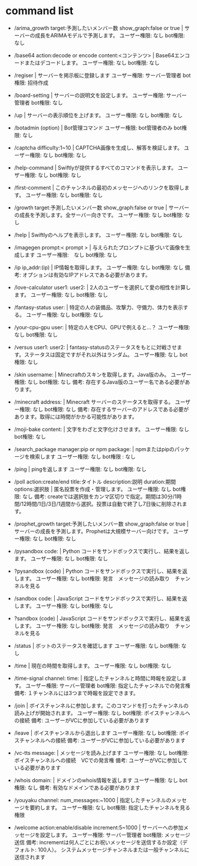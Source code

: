 # command list

- /arima_growth target:予測したいメンバー数 show_graph:false or true | サーバーの成長をARIMAモデルで予測します。
    ユーザー権限: なし
    bot権限: なし
- /base64 action:decode or encode content:<コンテンツ> |  Base64エンコードまたはデコードします。
    ユーザー権限: なし
    bot権限: なし

- /regiser | サーバーを掲示板に登録します
    ユーザー権限: サーバー管理者
    bot権限: 招待作成

- /board-setting | サーバーの説明文を設定します。
    ユーザー権限: サーバー管理者
    bot権限: なし

- /up | サーバーの表示順位を上げます。
    ユーザー権限: なし
    bot権限: なし

- /botadmin (option) | Bot管理コマンド
    ユーザー権限: bot管理者のみ
    bot権限: なし

- /captcha difficulty:1~10 | CAPTCHA画像を生成し、解答を検証します。
    ユーザー権限: なし
    bot権限: なし

- /help-command | Swiftlyが提供するすべてのコマンドを表示します。
    ユーザー権限: なし
    bot権限: なし

- /first-comment | このチャンネルの最初のメッセージへのリンクを取得します。
    ユーザー権限: なし
    bot権限: なし

- /growth target:予測したいメンバー数 show_graph:false or true | サーバーの成長を予測します。全サーバー向きです。
    ユーザー権限: なし
    bot権限: なし

- /help | Swiftlyのヘルプを表示します。
    ユーザー権限: なし
    bot権限: なし

- /imagegen prompt:< prompt > | 与えられたプロンプトに基づいて画像を生成します
    ユーザー権限:　なし
    bot権限: なし

- /ip ip_addr:(ip) | IP情報を取得します。
    ユーザー権限: なし
    bot権限: なし
    備考: オプションは有効なIPアドレスである必要があります。

- /love-calculator user1: user2: | 2人のユーザーを選択して愛の相性を計算します。
    ユーザー権限: なし
    bot権限: なし

- /fantasy-status user: | 特定の人の装備品、攻撃力、守備力、体力を表示する。
    ユーザー権限: なし
    bot権限: なし

- /your-cpu-gpu user: | 特定の人をCPU、GPUで例えると...？
    ユーザー権限: なし
    bot権限: なし

- /versus user1: user2: | fantasy-statusのステータスをもとに対戦させます。ステータスは固定ですがそれ以外はランダム。
    ユーザー権限: なし
    bot権限: なし

- /skin username: | Minecraftのスキンを取得します。Java版のみ。
    ユーザー権限: なし
    bot権限: なし
    備考: 存在するJava版のユーザー名である必要があります。

- /minecraft address: | Minecraft サーバーのステータスを取得する。
    ユーザー権限: なし
    bot権限: なし
    備考: 存在するサーバーのアドレスである必要があります。取得には時間がかかる可能性があります。

- /moji-bake content: | 文字をわざと文字化けさせます。
    ユーザー権限: なし
    bot権限: なし

- /search_package manager:pip or npm package: | npmまたはpipのパッケージを検索します
    ユーザー権限: なし
    bot権限 : なし

- /ping | pingを返します
    ユーザー権限: なし
    bot権限: なし

- /poll action:create/end title:タイトル description:説明 duration:期間 options:選択肢 | 匿名投票を作成・管理します。
    ユーザー権限: なし
    bot権限: なし
    備考: createでは選択肢をカンマ区切りで指定。期間は30分/1時間/12時間/1日/3日/1週間から選択。投票は自動で終了し7日後に削除されます。

- /prophet_growth target:予測したいメンバー数 show_graph:false or true | サーバーの成長を予測します。Prophetは大規模サーバー向けです。
    ユーザー権限: なし
    bot権限: なし

- /pysandbox code: | Python コードをサンドボックスで実行し、結果を返します。
    ユーザー権限: なし
    bot権限: なし

- ?pysandbox (code) | Python コードをサンドボックスで実行し、結果を返します。
    ユーザー権限: なし
    bot権限: 発言　メッセージの読み取り　チャンネルを見る

- /sandbox code: | JavaScript コードをサンドボックスで実行し、結果を返します。
    ユーザー権限: なし
    bot権限: なし

- ?sandbox (code) | JavaScript コードをサンドボックスで実行し、結果を返します。
    ユーザー権限: なし
    bot権限: 発言　メッセージの読み取り　チャンネルを見る

- /status | ボットのステータスを確認します
    ユーザー権限: なし
    bot権限: なし

- /time | 現在の時間を取得します。
    ユーザー権限: なし
    bot権限: なし

- /time-signal channel: time: | 指定したチャンネルと時間に時報を設定します。
    ユーザー権限: サーバー管理者
    bot権限: 指定したチャンネルでの発言権
    備考: １チャンネルには3つまで時報を設定できます。

- /join | ボイスチャンネルに参加します。このコマンドを打ったチャンネルの読み上げが開始されます。
    ユーザー権限: なし
    bot権限: ボイスチャンネルへの接続
    備考: ユーザーがVCに参加している必要があります

- /leave | ボイスチャンネルから退出します
    ユーザー権限: なし
    bot権限: ボイスチャンネルへの接続
    備考: ユーザーがVCに参加している必要があります

- /vc-tts message: | メッセージを読み上げます
    ユーザー権限: なし
    bot権限: ボイスチャンネルへの接続　VCでの発言権
    備考: ユーザーがVCに参加している必要があります

- /whois domain: | ドメインのwhois情報を返します
    ユーザー権限: なし
    bot権限: なし
    備考: 有効なドメインである必要があります

- /youyaku channel: num_messages:~1000 | 指定したチャンネルのメッセージを要約します。
    ユーザー権限: なし
    bot権限: 指定したチャンネルを見る権限

- /welcome action:enable/disable increment:5~1000 | サーバーへの参加メッセージを設定します。
    ユーザー権限: サーバー管理者
    bot権限: メッセージ送信
    備考: incrementは何人ごとにお祝いメッセージを送信するか設定（デフォルト: 100人）。
         システムメッセージチャンネルまたは一般チャンネルに送信されます

